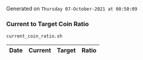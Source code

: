 Generated on `Thursday 07-October-2021 at 00:50:09`

### Current to Target Coin Ratio
`current_coin_ratio.sh`

Date|Current|Target|Ratio
---|---|---|---
